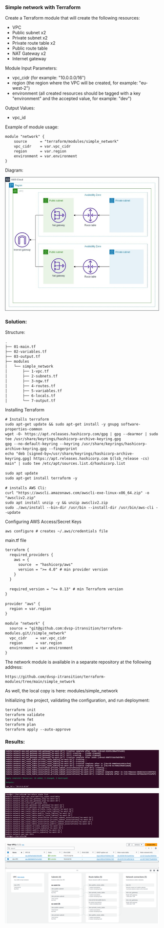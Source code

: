 ### Simple network with Terraform

Create a Terraform module that will create the following resources:
- VPC
- Public subnet x2
- Private subnet x2
- Private route table x2
- Public route table
- NAT Gateway x2
- Internet gateway

Module Input Parameters:
- vpc_cidr (for example: "10.0.0.0/16")
- region (the region where the VPC will be created, for example: "eu-west-2")
- environment (all created resources should be tagged with a key "environment" and the accepted value, for example: "dev")

Output Values: 
- vpc_id

Example of module usage:

```
module "network" {
    source      = "terraform/modules/simple_network"
    vpc_cidr    = var.vpc_cidr
    region      = var.region
    environment = var.environment
}
```

Diagram:

![diagram.png](img%2Fdiagram.png)

### Solution:

Structure:

```
.
├── 01-main.tf
├── 02-variables.tf
├── 03-output.tf
├── modules
│   └── simple_network
│       ├── 1-vpc.tf
│       ├── 2-subnets.tf
│       ├── 3-ngw.tf
│       ├── 4-routes.tf
│       ├── 5-variables.tf
│       ├── 6-locals.tf
│       └── 7-output.tf
```
Installing Terraform

```
# Installs terraform
sudo apt-get update && sudo apt-get install -y gnupg software-properties-common
wget -O- https://apt.releases.hashicorp.com/gpg | gpg --dearmor | sudo tee /usr/share/keyrings/hashicorp-archive-keyring.gpg
gpg --no-default-keyring --keyring /usr/share/keyrings/hashicorp-archive-keyring.gpg --fingerprint
echo "deb [signed-by=/usr/share/keyrings/hashicorp-archive-keyring.gpg] https://apt.releases.hashicorp.com $(lsb_release -cs) main" | sudo tee /etc/apt/sources.list.d/hashicorp.list

sudo apt update
sudo apt-get install terraform -y

# installs AWS Cli:
curl "https://awscli.amazonaws.com/awscli-exe-linux-x86_64.zip" -o "awscliv2.zip"
sudo apt install unzip -y && unzip awscliv2.zip
sudo ./aws/install --bin-dir /usr/bin --install-dir /usr/bin/aws-cli --update 
```

Configuring AWS Access/Secret Keys

```
aws configure # creates ~/.aws/credentials file
```
main.tf file
```
terraform {
  required_providers {
    aws = {
      source  = "hashicorp/aws"
      version = ">= 4.0" # min provider version    
    }
  }

  required_version = ">= 0.13" # min Terraform version
}

provider "aws" {
  region = var.region
}

module "network" {  
  source = "git@github.com:dvsp-itransition/terraform-modules.git//simple_network"
  vpc_cidr    = var.vpc_cidr
  region      = var.region
  environment = var.environment
}
```

The network module is available in a separate repository at the following address:
```
https://github.com/dvsp-itransition/terraform-modules/tree/main/simple_network
```

As well, the local copy is here: modules/simple_network

Initializing the project, validating the configuration, and run deployment:

```
terraform init
terraform validate
terraform fmt
terraform plan
terraform apply --auto-approve
```

### Results:

![img.png](img%2Fimg.png)

![img_1.png](img%2Fimg_1.png)

![img-3.png](img%2Fimg-3.png)